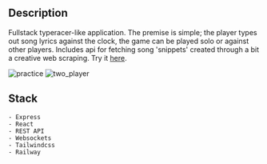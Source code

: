 ## Description
Fullstack typeracer-like application. The premise is simple; the player types out song lyrics against the clock, the game can be played solo or against other players. Includes api for fetching song 'snippets' created through a bit a creative web scraping. Try it [here](https://rocket-racer-production-9242.up.railway.app/).
 
<img src="https://i.imgur.com/kwD0hNw.gif" alt="practice">   
<img src="https://i.imgur.com/WcHJk0i.gif" alt="two_player">

## Stack
```
- Express
- React
- REST API
- Websockets
- Tailwindcss
- Railway
```
